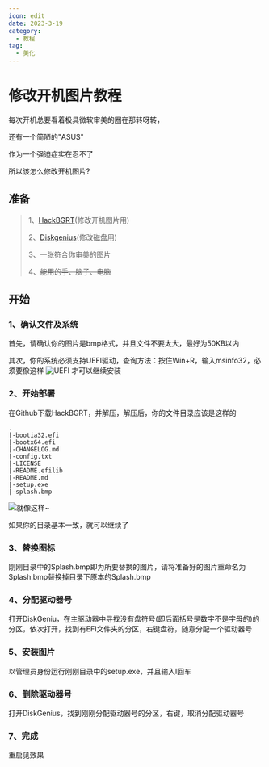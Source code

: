 ```yaml
---
icon: edit
date: 2023-3-19
category:
  - 教程
tag:
  - 美化
---
```

# 修改开机图片教程
每次开机总要看着极具微软审美的圈在那转呀转，

还有一个简陋的"ASUS"

作为一个强迫症实在忍不了

所以该怎么修改开机图片?
## 准备
> 1、[HackBGRT](https://sksblog.netlify.app/posts/HackBGRT.html)(修改开机图片用)
>
> 2、[Diskgenius](https://sksblog.netlify.app/posts/DiskGenius.html)(修改磁盘用)
>
> 3、一张符合你审美的图片
>
> 4、~~能用的手、脑子、电脑~~

## 开始
### 1、确认文件及系统
首先，请确认你的图片是bmp格式，并且文件不要太大，最好为50KB以内

其次，你的系统必须支持UEFI驱动，查询方法：按住Win+R，输入msinfo32，必须要像这样
![UEFI](https://sksimages.netlify.app/images/02.png)
才可以继续安装

### 2、开始部署
在Github下载HackBGRT，并解压，解压后，你的文件目录应该是这样的
``` 
.
|-bootia32.efi
|-bootx64.efi
|-CHANGELOG.md
|-config.txt
|-LICENSE
|-README.efilib
|-README.md
|-setup.exe
|-splash.bmp

```
![就像这样~](https://sksimages.netlify.app/images/01.png)

如果你的目录基本一致，就可以继续了

### 3、替换图标
刚刚目录中的Splash.bmp即为所要替换的图片，请将准备好的图片重命名为Splash.bmp替换掉目录下原本的Splash.bmp

### 4、分配驱动器号
打开DiskGeniu，在主驱动器中寻找没有盘符号(即后面括号是数字不是字母的)的分区，依次打开，找到有EFI文件夹的分区，右键盘符，随意分配一个驱动器号

### 5、安装图片
以管理员身份运行刚刚目录中的setup.exe，并且输入I回车

### 6、删除驱动器号
打开DiskGenius，找到刚刚分配驱动器号的分区，右键，取消分配驱动器号

### 7、完成
重启见效果

